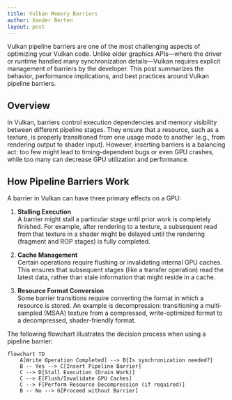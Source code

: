 ```yaml
---
title: Vulkan Memory Barriers
author: Xander Berten
layout: post
---
```


Vulkan pipeline barriers are one of the most challenging aspects of optimizing your Vulkan code. Unlike older graphics APIs—where the driver or runtime handled many synchronization details—Vulkan requires explicit management of barriers by the developer. This post summarizes the behavior, performance implications, and best practices around Vulkan pipeline barriers.

## Overview

In Vulkan, barriers control execution dependencies and memory visibility between different pipeline stages. They ensure that a resource, such as a texture, is properly transitioned from one usage mode to another (e.g., from rendering output to shader input). However, inserting barriers is a balancing act: too few might lead to timing-dependent bugs or even GPU crashes, while too many can decrease GPU utilization and performance.

## How Pipeline Barriers Work

A barrier in Vulkan can have three primary effects on a GPU:

1. **Stalling Execution**  
   A barrier might stall a particular stage until prior work is completely finished. For example, after rendering to a texture, a subsequent read from that texture in a shader might be delayed until the rendering (fragment and ROP stages) is fully completed.

2. **Cache Management**  
   Certain operations require flushing or invalidating internal GPU caches. This ensures that subsequent stages (like a transfer operation) read the latest data, rather than stale information that might reside in a cache.

3. **Resource Format Conversion**  
   Some barrier transitions require converting the format in which a resource is stored. An example is decompression: transitioning a multi-sampled (MSAA) texture from a compressed, write-optimized format to a decompressed, shader-friendly format.

The following flowchart illustrates the decision process when using a pipeline barrier:

```mermaid
flowchart TD
    A[Write Operation Completed] --> B{Is synchronization needed?}
    B -- Yes --> C[Insert Pipeline Barrier]
    C --> D[Stall Execution (Drain Work)]
    C --> E[Flush/Invalidate GPU Caches]
    C --> F[Perform Resource Decompression (if required)]
    B -- No --> G[Proceed without Barrier]
```